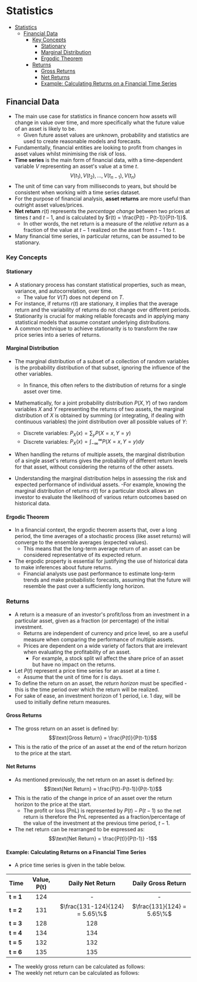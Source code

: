 # Statistics

- [Statistics](#statistics)
  - [Financial Data](#financial-data)
    - [Key Concepts](#key-concepts)
      - [Stationary](#stationary)
      - [Marginal Distribution](#marginal-distribution)
      - [Ergodic Theorem](#ergodic-theorem)
    - [Returns](#returns)
      - [Gross Returns](#gross-returns)
      - [Net Returns](#net-returns)
      - [Example: Calculating Returns on a Financial Time Series](#example-calculating-returns-on-a-financial-time-series)

## Financial Data

- The main use case for statistics in finance concern how assets will change in value over time, and more specifically what the future value of an asset is likely to be.
  - Given future asset values are unknown, probability and statistics are used to create reasonable models and forecasts.
- Fundamentally, financial entities are looking to profit from changes in asset values whilst minimising the risk of loss.
- **Time series** is the main form of financial data, with a time-dependent variable $V$ representing an asset's value at a time $t$.
$$V(t_{1}), V(t_{2}), ...,V(t_{n-1}), V(t_{n})$$
- The unit of time can vary from milliseconds to years, but should be consistent when working with a time series dataset.
- For the purpose of financial analysis, **asset returns** are more useful than outright asset values/prices.
- **Net return** $r(t)$ represents the *percentage change* between two prices at times $t$ and $t-1$, and is calculated by $r(t) = \frac{P(t) - P(t-1)}{P(t-1)}$.
  - In other words, the net return is a measure of the *relative return* as a fraction of the value at $t-1$ realized on the asset from $t-1$ to $t$.
- Many financial time series, in particular returns, can be assumed to be stationary.

### Key Concepts

#### Stationary

- A stationary process has constant statistical properties, such as mean, variance, and autocorrelation, over time.
  - The value for $V(T)$ does not depend on $T$.
- For instance, if returns $r(t)$ are stationary, it implies that the average return and the variability of returns do not change over different periods.
- Stationarity is crucial for making reliable forecasts and in applying many statistical models that assume constant underlying distributions.
- A common technique to achieve stationarity is to transform the raw price series into a series of returns.

#### Marginal Distribution

- The marginal distribution of a subset of a collection of random variables is the probability distribution of that subset, ignoring the influence of the other variables.
  - In finance, this often refers to the distribution of returns for a single asset over time.
- Mathematically, for a joint probability distribution $P(X, Y)$ of two random variables $X$ and $Y$ representing the returns of two assets, the marginal distribution of $X$ is obtained by summing (or integrating, if dealing with continuous variables) the joint distribution over all possible values of $Y$:
  - Discrete variables: $P_{X}(x) = \sum_{y}P(X=x,Y=y)$
  - Discrete variables: $P_{X}(x) = \int_{-\infty}^{\infty}P(X=x,Y=y)dy$

- When handling the returns of multiple assets, the marginal distribution of a single asset's returns gives the probability of different return levels for that asset, without considering the returns of the other assets.
- Understanding the marginal distribution helps in assessing the risk and expected performance of individual assets.
  -For example, knowing the marginal distribution of returns $r(t)$ for a particular stock allows an investor to evaluate the likelihood of various return outcomes based on historical data.

#### Ergodic Theorem

- In a financial context, the ergodic theorem asserts that, over a long period, the time averages of a stochastic process (like asset returns) will converge to the ensemble averages (expected values).
  - This means that the long-term average return of an asset can be considered representative of its expected return.
- The ergodic property is essential for justifying the use of historical data to make inferences about future returns.
  - Financial analysts use past performance to estimate long-term trends and make probabilistic forecasts, assuming that the future will resemble the past over a sufficiently long horizon.

### Returns

- A return is a measure of an investor's profit/loss from an investment in a particular asset, given as a fraction (or percentage) of the initial investment.
  - Returns are independent of currency and price level, so are a useful measure when comparing the performance of multiple assets.
  - Prices are dependent on a wide variety of factors that are irrelevant when evaluating the profitability of an asset.
    - For example, a stock split wil affect the share price of an asset but have no impact on the returns.
- Let $P(t)$ represent a price time series for an asset at a time $t$.
  - Assume that the unit of time for $t$ is days.
- To define the return on an asset, the *return horizon* must be specified - this is the time period over which the return will be realized.
- For sake of ease, an investment horizon of 1 period, i.e. 1 day, will be used to initially define return measures.

#### Gross Returns

- The gross return on an asset is defined by:
$$\text{Gross Return} = \frac{P(t)}{P(t-1)}$$
- This is the ratio of the price of an asset at the end of the return horizon to the price at the start.

#### Net Returns

- As mentioned previously, the net return on an asset is defined by:
$$\text{Net Return} = \frac{P(t)-P(t-1)}{P(t-1)}$$
- This is the ratio of the change in price of an asset over the return horizon to the price at the start.
  - The profit or loss (PnL) is represented by $P(t)-P(t-1)$ so the net return is therefore the PnL represented as a fraction/percentage of the value of the investment at the previous time period, $t-1$.
- The net return can be rearranged to be expressed as:
$$\text{Net Return} = \frac{P(t)}{P(t-1)} -1$$

#### Example: Calculating Returns on a Financial Time Series

- A price time series is given in the table below.

|   Time    | Value, P(t) |        Daily Net Return        |     Daily Gross Return     |
| ----------|:-----------:|:------------------------------:|:--------------------------:|
| **t = 1** |     124     |                 -              |         -                  |
| **t = 2** |     131     | $\frac{131-124}{124} = 5.65\%$ | $\frac{131}{124} = 5.65\%$ |
| **t = 3** |     128     |  128  |
| **t = 4** |     134     |  134  |
| **t = 5** |     132     |  132  |
| **t = 6** |     135     |  135  |

- The weekly gross return can be calculated as follows:
- The weekly net return can be calculated as follows:
